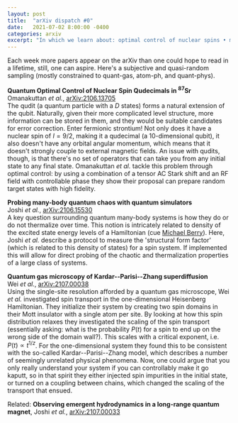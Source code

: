 ```yaml
---
layout: post
title:  "arXiv dispatch #0"
date:   2021-07-02 8:00:00 -0400
categories: arxiv
excerpt: "In which we learn about: optimal control of nuclear spins • many-body quantum chaology • spin transport under microscopes."
---
```


Each week more papers appear on the arXiv than one could hope to read in a lifetime, still, one can aspire. Here's a subjective and quasi-random sampling (mostly constrained to quant-gas, atom-ph, and quant-phys).

**Quantum Optimal Control of Nuclear Spin Qudecimals in $^{87}$Sr**  
Omanakuttan *et al.*, [arXiv:2106.13705](https://arxiv.org/abs/2106.13705)  
The qudit (a quantum particle with a $D$ states) forms a natural extension of the qubit. Naturally, given their more complicated level structure, more information can be stored in them, and they would be suitable candidates for error correction. Enter fermionic strontium! Not only does it have a nuclear spin of $I = 9/2$, making it a qudecimal (a 10-dimensional qubit), it also doesn't have any orbital angular momentum, which means that it doesn't strongly couple to external magnetic fields. An issue with qudits, though, is that there's no set of operators that can take you from any initial state to any final state. Omanakuttan *et al.* tackle this problem through optimal control: by using a combination of a tensor AC Stark shift and an RF field with controllable phase they show their proposal can prepare random target states with high fidelity.

**Probing many-body quantum chaos with quantum simulators**  
Joshi *et al.*, [arXiv:2106.15530](https://arxiv.org/abs/2106.15530)  
A key question surrounding quantum many-body systems is how they do or do not thermalize over time. This notion is intricately related to density of the excited state energy levels of a Hamiltonian (cue [Michael Berry](https://doi.org/10.1098/rspa.1987.0109)). Here, Joshi *et al.* describe a protocol to measure the 'structural form factor' (which is related to this density of states) for a spin system. If implemented this will allow for direct probing of the chaotic and thermalization properties of a large class of systems.

**Quantum gas microscopy of Kardar--Parisi--Zhang superdiffusion**  
Wei *et al.*, [arXiv:2107.00038](https://arxiv.org/abs/2107.00038)  
Using the single-site resolution afforded by a quantum gas microscope, Wei *et al.* investigated spin transport in the one-dimensional Heisenberg Hamiltonian. They initialize their system by creating two spin domains in their Mott insulator with a single atom per site. By looking at how this spin distribution relaxes they investigated the scaling of the spin transport (essentially asking: what is the probability $P(t)$ for a spin to end up on the wrong side of the domain wall?). This scales with a critical exponent, i.e. $P(t) \propto t^{1/z}$. For the one-dimensional system they found this to be consistent with the so-called Kardar--Parisi--Zhang model, which describes a number of seemingly unrelated physical phenomena. Now, one could argue that you only really understand your system if you can controllably make it go kaputt, so in that spirit they either injected spin impurities in the initial state, or turned on a coupling between chains, which changed the scaling of the transport that ensued.

Related: **Observing emergent hydrodynamics in a long-range quantum magnet**, Joshi *et al.*, [arXiv:2107.00033](https://arxiv.org/abs/2107.00033)